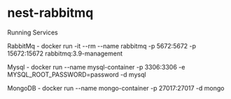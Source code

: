 # nest-rabbitmq

Running Services

RabbitMq - docker run -it --rm --name rabbitmq -p 5672:5672 -p 15672:15672 rabbitmq:3.9-management

Mysql - docker run --name mysql-container -p 3306:3306 -e MYSQL_ROOT_PASSWORD=password -d mysql

MongoDB - docker run --name mongo-container -p 27017:27017 -d mongo

